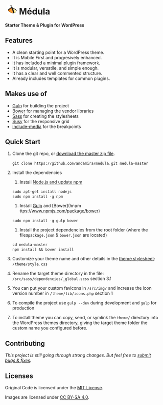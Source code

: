 # &nbsp;<img src="https://raw.githubusercontent.com/andamira/medula/master/src/img/apple-touch-icon.png" width="32" height="32"> Médula

**Starter Theme & Plugin for WordPress**

## Features

- A clean starting point for a WordPress theme.
- It is Mobile First and progresively enhanced.
- It has included a minimal plugin framework.
- It is modular, versatile, and simple enough.
- It has a clear and well commented structure.
- Already includes templates for common plugins.

## Makes use of

- [Gulp](http://gulpjs.com/) for building the project
- [Bower](http://bower.io/) for managing the vendor libraries
- [Sass](http://sass-lang.com/) for creating the stylesheets
- [Susy](http://susy.oddbird.net/) for the responsive grid
- [include-media](https://github.com/eduardoboucas/include-media) for the breakpoints


## Quick Start

1. Clone the git repo, or [download the master zip file](https://github.com/andamira/medula/archive/master.zip).

	`git clone https://github.com/andamira/medula.git medula-master`


1. Install the dependencies

	1. Install [Node.js and update npm](https://docs.npmjs.com/getting-started/installing-node)

	```
	sudo apt-get install nodejs
	sudo npm install -g npm
	```

	1. Install [Gulp](https://github.com/gulpjs/gulp/blob/master/docs/getting-started.md) and [Bower](hnpm ttps://www.npmjs.com/package/bower)

	`sudo npm install -g gulp bower`

	1. Install the project dependencies from the root folder (where the files`package.json` & `bower.json` are located)
	```
	cd medula-master
	npm install && bower install
	```

1. Customize your theme name and other details in the [theme stylesheet](https://codex.wordpress.org/Theme_Development#Theme_Stylesheet): `/theme/style.css`

1. Rename the target theme directory in the file: `/src/sass/dependencies/_global.scss` section 3.1

1. You can put your custom favicons in `/src/img/` and increase the icon version number in `/theme/lib/icons.php` section 1

1. To compile the project use `gulp --dev` during development and `gulp` for production

1. To install theme you can copy, send, or symlink the `theme/` directory into the WordPress themes directory, giving the target theme folder the custom name you configured before.


## Contributing

_This project is still going through strong changes. But feel free to [submit bugs & fixes](https://github.com/andamira/medula/issues)._


## Licenses

Original Code is licensed under the [MIT License](https://github.com/andamira/medula/blob/master/LICENSE.md).

Images are licensed under [CC BY-SA 4.0](https://creativecommons.org/licenses/by-sa/4.0/).


